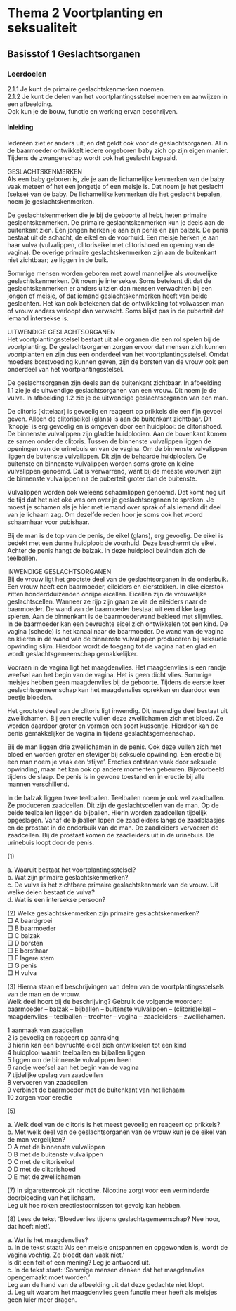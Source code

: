 # Thema 2 Voortplanting en seksualiteit

## Basisstof 1 Geslachtsorganen

### Leerdoelen

2.1.1 Je kunt de primaire geslachtskenmerken noemen.  
2.1.2 Je kunt de delen van het voortplantingsstelsel noemen en aanwijzen in een afbeelding.  
Ook kun je de bouw, functie en werking ervan beschrijven.

#### Inleiding

Iedereen ziet er anders uit, en dat geldt ook voor de geslachtsorganen. Al in de baarmoeder ontwikkelt iedere ongeboren baby zich op zijn eigen manier. Tijdens de zwangerschap wordt ook het geslacht bepaald.

GESLACHTSKENMERKEN  
Als een baby geboren is, zie je aan de lichamelijke kenmerken van de baby vaak meteen of het een jongetje of een meisje is. Dat noem je het geslacht (sekse) van de baby. De lichamelijke kenmerken die het geslacht bepalen, noem je geslachtskenmerken.

De geslachtskenmerken die je bij de geboorte al hebt, heten primaire geslachtskenmerken. De primaire geslachtskenmerken kun je deels aan de buitenkant zien. Een jongen herken je aan zijn penis en zijn balzak. De penis bestaat uit de schacht, de eikel en de voorhuid. Een meisje herken je aan haar vulva (vulvalippen, clitoriseikel met clitorishoed en opening van de vagina). De overige primaire geslachtskenmerken zijn aan de buitenkant niet zichtbaar; ze liggen in de buik.

Sommige mensen worden geboren met zowel mannelijke als vrouwelijke geslachtskenmerken. Dit noem je intersekse. Soms betekent dit dat de geslachtskenmerken er anders uitzien dan mensen verwachten bij een jongen of meisje, of dat iemand geslachtskenmerken heeft van beide geslachten. Het kan ook betekenen dat de ontwikkeling tot volwassen man of vrouw anders verloopt dan verwacht. Soms blijkt pas in de puberteit dat iemand intersekse is.

UITWENDIGE GESLACHTSORGANEN  
Het voortplantingsstelsel bestaat uit alle organen die een rol spelen bij de voortplanting. De geslachtsorganen zorgen ervoor dat mensen zich kunnen voortplanten en zijn dus een onderdeel van het voortplantingsstelsel. Omdat moeders borstvoeding kunnen geven, zijn de borsten van de vrouw ook een onderdeel van het voortplantingsstelsel.

De geslachtsorganen zijn deels aan de buitenkant zichtbaar. In afbeelding 1.1 zie je de uitwendige geslachtsorganen van een vrouw. Dit noem je de vulva. In afbeelding 1.2 zie je de uitwendige geslachtsorganen van een man.

De clitoris (kittelaar) is gevoelig en reageert op prikkels die een fijn gevoel geven. Alleen de clitoriseikel (glans) is aan de buitenkant zichtbaar. Dit ‘knopje’ is erg gevoelig en is omgeven door een huidplooi: de clitorishoed. De binnenste vulvalippen zijn gladde huidplooien. Aan de bovenkant komen ze samen onder de clitoris. Tussen de binnenste vulvalippen liggen de openingen van de urinebuis en van de vagina. Om de binnenste vulvalippen liggen de buitenste vulvalippen. Dit zijn de behaarde huidplooien. De buitenste en binnenste vulvalippen worden soms grote en kleine vulvalippen genoemd. Dat is verwarrend, want bij de meeste vrouwen zijn de binnenste vulvalippen na de puberteit groter dan de buitenste.

Vulvalippen worden ook weleens schaamlippen genoemd. Dat komt nog uit de tijd dat het niet oké was om over je geslachtsorganen te spreken. Je moest je schamen als je hier met iemand over sprak of als iemand dit deel van je lichaam zag. Om dezelfde reden hoor je soms ook het woord schaamhaar voor pubishaar.

Bij de man is de top van de penis, de eikel (glans), erg gevoelig. De eikel is bedekt met een dunne huidplooi: de voorhuid. Deze beschermt de eikel. Achter de penis hangt de balzak. In deze huidplooi bevinden zich de teelballen.

INWENDIGE GESLACHTSORGANEN  
Bij de vrouw ligt het grootste deel van de geslachtsorganen in de onderbuik. Een vrouw heeft een baarmoeder, eileiders en eierstokken. In elke eierstok zitten honderdduizenden onrijpe eicellen. Eicellen zijn de vrouwelijke geslachtscellen. Wanneer ze rijp zijn gaan ze via de eileiders naar de baarmoeder. De wand van de baarmoeder bestaat uit een dikke laag spieren. Aan de binnenkant is de baarmoederwand bekleed met slijmvlies. In de baarmoeder kan een bevruchte eicel zich ontwikkelen tot een kind. De vagina (schede) is het kanaal naar de baarmoeder. De wand van de vagina en klieren in de wand van de binnenste vulvalippen produceren bij seksuele opwinding slijm. Hierdoor wordt de toegang tot de vagina nat en glad en wordt geslachtsgemeenschap gemakkelijker.

Vooraan in de vagina ligt het maagdenvlies. Het maagdenvlies is een randje weefsel aan het begin van de vagina. Het is geen dicht vlies. Sommige meisjes hebben geen maagdenvlies bij de geboorte. Tijdens de eerste keer geslachtsgemeenschap kan het maagdenvlies oprekken en daardoor een beetje bloeden.

Het grootste deel van de clitoris ligt inwendig. Dit inwendige deel bestaat uit zwellichamen. Bij een erectie vullen deze zwellichamen zich met bloed. Ze worden daardoor groter en vormen een soort kussentje. Hierdoor kan de penis gemakkelijker de vagina in tijdens geslachtsgemeenschap.

Bij de man liggen drie zwellichamen in de penis. Ook deze vullen zich met bloed en worden groter en steviger bij seksuele opwinding. Een erectie bij een man noem je vaak een ‘stijve’. Erecties ontstaan vaak door seksuele opwinding, maar het kan ook op andere momenten gebeuren. Bijvoorbeeld tijdens de slaap. De penis is in gewone toestand en in erectie bij alle mannen verschillend.

In de balzak liggen twee teelballen. Teelballen noem je ook wel zaadballen. Ze produceren zaadcellen. Dit zijn de geslachtscellen van de man. Op de beide teelballen liggen de bijballen. Hierin worden zaadcellen tijdelijk opgeslagen. Vanaf de bijballen lopen de zaadleiders langs de zaadblaasjes en de prostaat in de onderbuik van de man. De zaadleiders vervoeren de zaadcellen. Bij de prostaat komen de zaadleiders uit in de urinebuis. De urinebuis loopt door de penis.

(1)

a. Waaruit bestaat het voortplantingsstelsel?  
b. Wat zijn primaire geslachtskenmerken?  
c. De vulva is het zichtbare primaire geslachtskenmerk van de vrouw. Uit welke delen bestaat de vulva?  
d. Wat is een intersekse persoon?

(2) 
Welke geslachtskenmerken zijn primaire geslachtskenmerken?  
□ A baardgroei  
□ B baarmoeder  
□ C balzak  
□ D borsten  
□ E borsthaar  
□ F lagere stem  
□ G penis  
□ H vulva  

(3) Hierna staan elf beschrijvingen van delen van de voortplantingsstelsels van de man en de vrouw.  
Welk deel hoort bij de beschrijving? Gebruik de volgende woorden:  
baarmoeder – balzak – bijballen – buitenste vulvalippen – (clitoris)eikel – maagdenvlies – teelballen – trechter – vagina – zaadleiders – zwellichamen.  

1 aanmaak van zaadcellen  
2 is gevoelig en reageert op aanraking  
3 hierin kan een bevruchte eicel zich ontwikkelen tot een kind  
4 huidplooi waarin teelballen en bijballen liggen  
5 liggen om de binnenste vulvalippen heen  
6 randje weefsel aan het begin van de vagina  
7 tijdelijke opslag van zaadcellen  
8 vervoeren van zaadcellen  
9 verbindt de baarmoeder met de buitenkant van het lichaam  
10 zorgen voor erectie  

(5) 

a. Welk deel van de clitoris is het meest gevoelig en reageert op prikkels?  
b. Met welk deel van de geslachtsorganen van de vrouw kun je de eikel van de man vergelijken?  
O A met de binnenste vulvalippen  
O B met de buitenste vulvalippen  
O C met de clitoriseikel  
O D met de clitorishoed  
O E met de zwellichamen  

(7) In sigarettenrook zit nicotine. Nicotine zorgt voor een verminderde doorbloeding van het lichaam.  
Leg uit hoe roken erectiestoornissen tot gevolg kan hebben.

(8) 
Lees de tekst ‘Bloedverlies tijdens geslachtsgemeenschap? Nee hoor, dat hoeft niet!’.  

a. Wat is het maagdenvlies?  
b. In de tekst staat: ‘Als een meisje ontspannen en opgewonden is, wordt de vagina vochtig. Ze bloedt dan vaak niet.’  
Is dit een feit of een mening? Leg je antwoord uit.  
c. In de tekst staat: ‘Sommige mensen denken dat het maagdenvlies opengemaakt moet worden.’  
Leg aan de hand van de afbeelding uit dat deze gedachte niet klopt.  
d. Leg uit waarom het maagdenvlies geen functie meer heeft als meisjes geen luier meer dragen.
